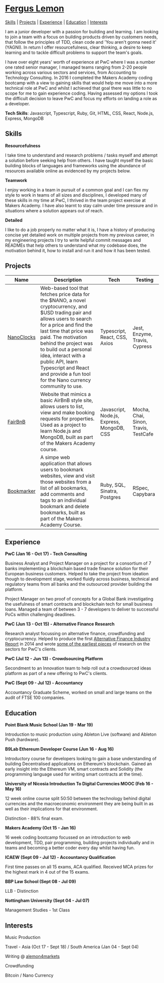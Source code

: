 # [Fergus Lemon](https://github.com/FergusLemon/)
[Skills](#skills) | [Projects](#projects) | [Experience](#experience) | [Education](#education) | [Interests](#interests)

I am a junior developer with a passion for building and learning. I am looking to join a team with a focus on building products driven by customers needs, that follow the principles of TDD, clean code and 'You aren't gonna need it' (YAGNI).  In return I offer resourcefulness, clear thinking, a desire to keep learning and to tackle difficult problems to support the team's goals. 

I have over eight years' worth of experience at PwC where I was a number one rated senior manager, I managed teams ranging from 2-20 people working across various sectors and services, from Accounting to Technology Consulting.  In 2016 I completed the Makers Academy coding bootcamp with a view to gaining skills that would help me move into a more technical role at PwC and whilst I achieved that goal there was little to no scope for me to gain experience coding.  Having assessed my options I took the difficult decision to leave PwC and focus my efforts on landing a role as a developer.

**Tech Skills**: Javascript, Typescript, Ruby, Git, HTML, CSS, React, Node.js, Express, MongoDB

## Skills

**Resourcefulness**

I take time to understand and research problems / tasks myself and attempt a solution before seeking help from others.  I have taught myself the basic building blocks of languages and frameworks using the abundance of resources available online as evidenced by my projects below.

**Teamwork**

I enjoy working in a team in pursuit of a common goal and I can flex my style to work in teams of all sizes and disciplines, I developed many of these skills in my time at PwC, I thrived in the team project exercise at Makers Academy. I have also learnt to stay calm under time pressure and in situations where a solution appears out of reach.

**Detailed**

I like to do a job properly no matter what it is, I have a history of producing concise yet detailed work on multiple projects from my previous career, in my engineering projects I try to write helpful commit messages and READMEs that help others to understand what my codebase does, the motivation behind it, how to install and run it and how it has been tested.


## Projects


| **Name**      | **Description**                     | **Tech**              | **Testing**       |
|------------|-------------------------------|-------------------|----------------
| [NanoClocks](https://github.com/FergusLemon/nanoclocks) | Web-based tool that fetches price data for the $NANO, a novel cryptocurrency, and $USD trading pair and allows users to search for a price and find the last time that price was paid.  The motivation behind the project was to build out a personal idea, interact with a public API, learn Typescript and React and provide a fun tool for the Nano currency community to use. | Typescript, React, CSS, Axios | Jest, Enzyme, Travis, Cypress |
| [FairBnB](https://github.com/FergusLemon/fairBnB) | Website that mimics a basic AirBnB style site, allows users to list, view and make booking requests for properties. Used as a project to learn Node.js and MongoDB, built as part of the Makers Academy course. | Javascript, Node.js, Express, MongoDB, CSS | Mocha, Chai, Sinon, Travis, TestCafe |
| [Bookmarker](https://github.com/FergusLemon/bookmarker) | A simpe web application that allows users to bookmark websites, view and visit those websites from a list of all bookmarks, add comments and tags to an individual bookmark and delete bookmarks, built as part of the Makers Academy Course.| Ruby, SQL, Sinatra, Postgres | RSpec, Capybara |


## Experience
**PwC (Jan 16 - Oct 17) - Tech Consulting**

Business Analyst and Project Manager on a project for a consortium of 7 banks implementing a blockchain based trade finance solution for their European business customers. Helped to take the project from ideation though to development stage, worked fluidly across business, technical and regulatory teams from all banks and the outsourced provider building the platform.

Project Manager on two proof of concepts for a Global Bank investigating the usefulness of smart contracts and blockchain tech for small business loans. Managed a team of between 3 - 7 developers to deliver to successful PoCs within challenging deadlines.

**PwC (Jun 13 - Oct 15) - Alternative Finance Research**

Research analyst focussing on alternative finance, crowdfunding and cryptocurrency. Helped to produce the first [Alternative Finance Industry Report](https://www.nesta.org.uk/report/understanding-alternative-finance-the-uk-alternative-finance-industry-report-2014/) in 2014 and wrote [some of the earliest pieces](https://pwc.blogs.com/deals/fergus-lemon/) of research on the sectors for PwC's clients.

**PwC (Jul 12 - Jun 13) - Crowdsourcing Platform**

Secondment to an Innovation team to help roll out a crowdsourced ideas platform as part of a new offering to PwC's clients.

**PwC (Sept 09 - Jul 12) - Accountancy**

Accountancy Graduate Scheme, worked on small and large teams on the audit of FTSE 100 companies.

## Education
**Point Blank Music School (Jan 19 - Mar 19)**

Introduction to music production using Ableton Live (software) and Ableton Push (hardware).

**B9Lab Ethereum Developer Course (Jun 16 - Aug 16)**

Introductory course for developers looking to gain a base understanding of building Decentralised applications on Ethereum's blockchain. Gained an early insight into the Ethereum VM, smart contracts and Solidity (the programming language used for writing smart contracts at the time).

**University of Nicosia Introduction To Digital Currencies MOOC (Feb 16 - May 16)**

12 week online course split 50:50 between the technology behind digital currencies and the macroeconomic environment they are being built in as well as their implications for that environment.

Distinction - 88% final exam.

**Makers Academy (Oct 15 - Jan 16)**

16 week coding bootcamp focussed on an introduction to web development, TDD, pair programming, building projects individually and in teams and becoming a better coder every day whilst having fun.

**ICAEW (Sept 09 - Jul 12) - Accountancy Qualification**

First time passes on all 15 exams, ACA qualified. Received MCA prizes for the highest mark in 4 out of the 15 exams.

**BBP Law School (Sept 08 - Jul 09)**

LLB - Distinction

**Nottingham University (Sept 04 - Jul 07)**

Management Studies - 1st Class

## Interests
Music Production

Travel - Asia (Oct 17 - Sept 18) / South America (Jan 04 - Sept 04)

Writing @ [alemon4markets](https://alemon4markets.com/)

Crowdfunding

Bitcoin / Nano Currency
